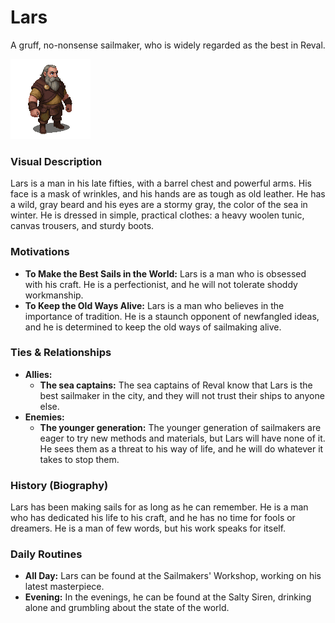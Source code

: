 # Lars

A gruff, no-nonsense sailmaker, who is widely regarded as the best in Reval.

![](lars.png)
### Visual Description

Lars is a man in his late fifties, with a barrel chest and powerful arms. His face is a mask of wrinkles, and his hands are as tough as old leather. He has a wild, gray beard and his eyes are a stormy gray, the color of the sea in winter. He is dressed in simple, practical clothes: a heavy woolen tunic, canvas trousers, and sturdy boots.

### Motivations

- **To Make the Best Sails in the World:** Lars is a man who is obsessed with his craft. He is a perfectionist, and he will not tolerate shoddy workmanship.
- **To Keep the Old Ways Alive:** Lars is a man who believes in the importance of tradition. He is a staunch opponent of newfangled ideas, and he is determined to keep the old ways of sailmaking alive.

### Ties & Relationships

- **Allies:**
    - **The sea captains:** The sea captains of Reval know that Lars is the best sailmaker in the city, and they will not trust their ships to anyone else.
- **Enemies:**
    - **The younger generation:** The younger generation of sailmakers are eager to try new methods and materials, but Lars will have none of it. He sees them as a threat to his way of life, and he will do whatever it takes to stop them.

### History (Biography)

Lars has been making sails for as long as he can remember. He is a man who has dedicated his life to his craft, and he has no time for fools or dreamers. He is a man of few words, but his work speaks for itself.

### Daily Routines

- **All Day:** Lars can be found at the Sailmakers' Workshop, working on his latest masterpiece.
- **Evening:** In the evenings, he can be found at the Salty Siren, drinking alone and grumbling about the state of the world.
